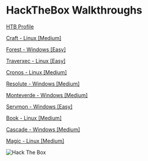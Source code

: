 #  HackTheBox Walkthroughs

[HTB Profile](https://www.hackthebox.eu/home/users/profile/206328)

[Craft - Linux [Medium]](https://zomy22.github.io/hackthebox/craft)

[Forest - Windows [Easy] ](https://zomy22.github.io/hackthebox/forest)

[Traverxec - Linux [Easy] ](https://zomy22.github.io/hackthebox/traverxec)

[Cronos - Linux [Medium] ](https://zomy22.github.io/hackthebox/cronos)

[Resolute - Windows [Medium] ](https://zomy22.github.io/hackthebox/resolute)

[Monteverde - Windows [Medium] ](https://zomy22.github.io/hackthebox/monteverde)

[Servmon - Windows [Easy] ](https://zomy22.github.io/hackthebox/servmon)

[Book - Linux [Medium] ](https://zomy22.github.io/hackthebox/book)

[Cascade - Windows [Medium] ](https://zomy22.github.io/hackthebox/cascade)

[Magic - Linux [Medium] ](https://zomy22.github.io/hackthebox/magic)




<img src="https://www.hackthebox.eu/badge/image/206328" alt="Hack The Box">
